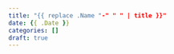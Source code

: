 ```yaml
---
title: "{{ replace .Name "-" " " | title }}"
date: {{ .Date }}
categories: []
draft: true
---
```

